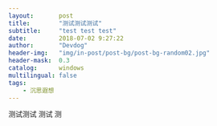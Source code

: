 ```yaml
---
layout:       post
title:        "测试测试测试"
subtitle:     "test test test"
date:         2018-07-02 9:27:22
author:       "Devdog"
header-img:   "img/in-post/post-bg/post-bg-random02.jpg"
header-mask:  0.3
catalog:      windows
multilingual: false
tags:
    - 沉思遐想
---
```



测试测试
测试
测


